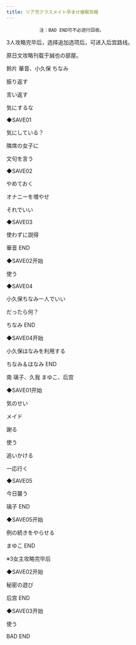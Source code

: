 ```yaml
---
title: リア充クラスメイト孕ませ催眠攻略
---
```


                注：BAD END可不必进行回收。

3人攻略完毕后，选择追加选项后，可进入后宫路线。

原日文攻略刊载于誠也の部屋。



鈴片 華音、小久保 ちなみ



振り返す

言い返す

気にするな

◆SAVE01

気にしている？

隣席の女子に

文句を言う

◆SAVE02

やめておく

オナニーを増やせ

それでいい

◆SAVE03

使わずに説得



華音 END



◆SAVE02开始

使う

◆SAVE04

小久保ちなみ一人でいい

だったら何？



ちなみ END



◆SAVE04开始

小久保ほなみを利用する



ちなみ＆ほなみ END



南 璃子、久我 まゆこ、后宫



◆SAVE01开始

気のせい

メイド

謝る

使う

追いかける

一応行く

◆SAVE05

今日襲う



璃子 END



◆SAVE05开始

例の続きをやらせる



まゆこ END



※3女主攻略完毕后

◆SAVE02开始

秘密の遊び



后宫 END



◆SAVE03开始

使う



BAD END


              
